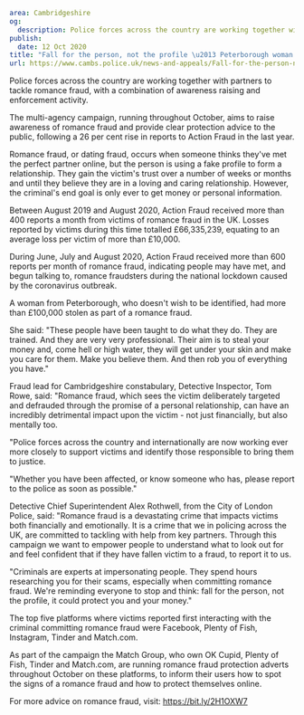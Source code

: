 ```yaml
area: Cambridgeshire
og:
  description: Police forces across the country are working together with partners to tackle romance fraud, with a combination of awareness raising and enforcement activity.
publish:
  date: 12 Oct 2020
title: "Fall for the person, not the profile \u2013 Peterborough woman shares her story as reports of romance fraud rise 26% across the country"
url: https://www.cambs.police.uk/news-and-appeals/Fall-for-the-person-not-the-profile
```

Police forces across the country are working together with partners to tackle romance fraud, with a combination of awareness raising and enforcement activity.

The multi-agency campaign, running throughout October, aims to raise awareness of romance fraud and provide clear protection advice to the public, following a 26 per cent rise in reports to Action Fraud in the last year.

Romance fraud, or dating fraud, occurs when someone thinks they've met the perfect partner online, but the person is using a fake profile to form a relationship. They gain the victim's trust over a number of weeks or months and until they believe they are in a loving and caring relationship. However, the criminal's end goal is only ever to get money or personal information.

Between August 2019 and August 2020, Action Fraud received more than 400 reports a month from victims of romance fraud in the UK. Losses reported by victims during this time totalled £66,335,239, equating to an average loss per victim of more than £10,000.

During June, July and August 2020, Action Fraud received more than 600 reports per month of romance fraud, indicating people may have met, and begun talking to, romance fraudsters during the national lockdown caused by the coronavirus outbreak.

A woman from Peterborough, who doesn't wish to be identified, had more than £100,000 stolen as part of a romance fraud.

She said: "These people have been taught to do what they do. They are trained. And they are very very professional. Their aim is to steal your money and, come hell or high water, they will get under your skin and make you care for them. Make you believe them. And then rob you of everything you have."

Fraud lead for Cambridgeshire constabulary, Detective Inspector, Tom Rowe, said: "Romance fraud, which sees the victim deliberately targeted and defrauded through the promise of a personal relationship, can have an incredibly detrimental impact upon the victim - not just financially, but also mentally too.

"Police forces across the country and internationally are now working ever more closely to support victims and identify those responsible to bring them to justice.

"Whether you have been affected, or know someone who has, please report to the police as soon as possible."

Detective Chief Superintendent Alex Rothwell, from the City of London Police, said: "Romance fraud is a devastating crime that impacts victims both financially and emotionally. It is a crime that we in policing across the UK, are committed to tackling with help from key partners. Through this campaign we want to empower people to understand what to look out for and feel confident that if they have fallen victim to a fraud, to report it to us.

"Criminals are experts at impersonating people. They spend hours researching you for their scams, especially when committing romance fraud. We're reminding everyone to stop and think: fall for the person, not the profile, it could protect you and your money."

The top five platforms where victims reported first interacting with the criminal committing romance fraud were Facebook, Plenty of Fish, Instagram, Tinder and Match.com.

As part of the campaign the Match Group, who own OK Cupid, Plenty of Fish, Tinder and Match.com, are running romance fraud protection adverts throughout October on these platforms, to inform their users how to spot the signs of a romance fraud and how to protect themselves online.

For more advice on romance fraud, visit: https://bit.ly/2H1OXW7
